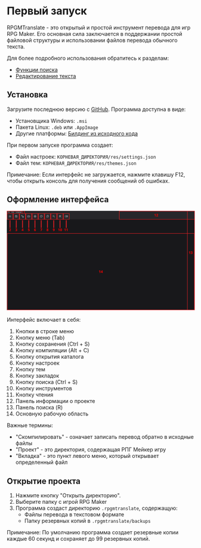 # Первый запуск

RPGMTranslate - это открытый и простой инструмент перевода для игр RPG Maker. Его основная сила заключается в поддержании простой файловой структуры и использовании файлов перевода обычного текста.

Для более подробного использования обратитесь к разделам:

- [Функции поиска](search.md)
- [Редактирование текста](text-editing.md)

## Установка

Загрузите последнюю версию с [GitHub](https://github.com/savannstm/rpgmtranslate/releases/latest). Программа доступна в виде:

- Установщика Windows: `.msi`
- Пакета Linux: `.deb` или `.AppImage`
- Другие платформы: [Билдинг из исходного кода](build.md)

При первом запуске программа создает:

- Файл настроек: `КОРНЕВАЯ_ДИРЕКТОРИЯ/res/settings.json`
- Файл тем: `КОРНЕВАЯ_ДИРЕКТОРИЯ/res/themes.json`

Примечание: Если интерфейс не загружается, нажмите клавишу F12, чтобы открыть консоль для получения сообщений об ошибках.

## Оформление интерфейса

![Оформление интерфейса](../assets/layout.png)

Интерфейс включает в себя:

1. Кнопки в строке меню
2. Кнопку меню (Tab)
3. Кнопку сохранения (Ctrl + S)
4. Кнопку компиляции (Alt + C)
5. Кнопку открытия каталога
6. Кнопку настроек
7. Кнопку тем
8. Кнопку закладок
9. Кнопку поиска (Ctrl + S)
10. Кнопку инструментов
11. Кнопку чтения
12. Панель информации о проекте
13. Панель поиска (R)
14. Основную рабочую область

Важные термины:

- "Скомпилировать" - означает записать перевод обратно в исходные файлы
- "Проект" - это директория, содержащая РПГ Мейкер игру
- "Вкладка" - это пункт левого меню, который открывает определенный файл

## Открытие проекта

1. Нажмите кнопку "Открыть директорию".
2. Выберите папку с игрой RPG Maker
3. Программа создаст директорию `.rpgmtranslate`, содержащую:
    - Файлы перевода в текстовом формате
    - Папку резервных копий в `.rpgmtranslate/backups`

Примечание: По умолчанию программа создает резервные копии каждые 60 секунд и сохраняет до 99 резервных копий.
